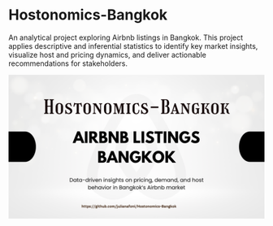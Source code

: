 # Hostonomics-Bangkok
An analytical project exploring Airbnb listings in Bangkok. This project applies descriptive and inferential statistics to identify key market insights, visualize host and pricing dynamics, and deliver actionable recommendations for stakeholders.

![Hostonomics Bangkok Cover](Hostonomic-bangkok.png)
